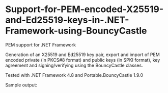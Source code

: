 # Support-for-PEM-encoded-X25519-and-Ed25519-keys-in-.NET-Framework-using-BouncyCastle
PEM support for .NET Framework 

Generation of an X25519 and Ed25519 key pair, export and import of PEM encoded private (in PKCS#8 format) and public keys (in SPKI format), key agreement and signing/verifying using the BouncyCastle classes. 

Tested with .NET Framework 4.8 and Portable.BouncyCastle 1.9.0

Sample output:
